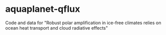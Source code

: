 # aquaplanet-qflux
Code and data for "Robust polar amplification in ice-free climates relies on ocean heat transport and cloud radiative effects"
